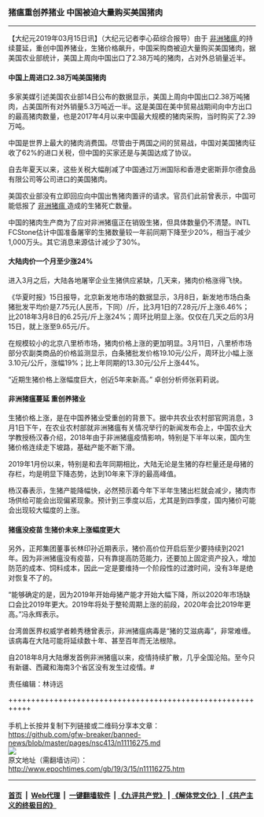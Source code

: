 ### 猪瘟重创养猪业 中国被迫大量购买美国猪肉
------------------------

<p>
 【大纪元2019年03月15日讯】（大纪元记者李心茹综合报导）由于
 <a href="http://www.epochtimes.com/gb/tag/%E9%9D%9E%E6%B4%B2%E7%8C%AA%E7%98%9F.html">
  非洲猪瘟
 </a>
 的持续蔓延，重创中国养猪业，生猪价格飙升，中国采购商被迫大量购买美国猪肉，据美国农业部统计，美国上周向中国出口了2.38万吨的猪肉，占对外总销量近半。
</p>
<h4>
 中国上周进口2.38万吨美国猪肉
</h4>
<p>
 多家美媒引述美国农业部14日公布的数据显示，美国上周向中国出口2.38万吨猪肉，占美国所有对外销量5.3万吨近一半。这是美国在美中贸易战期间向中方出口的最高猪肉数量，也是2017年4月以来中国最大规模的猪肉采购，当时购买了2.39万吨。
</p>
<p>
 中国是世界上最大的猪肉消费国。尽管由于两国之间的贸易战，中国对美国猪肉征收了62%的进口关税，但中国的买家还是与美国达成了协议。
</p>
<p>
 自去年夏天以来，这些关税大幅削减了中国通过万洲国际和香港史密斯菲尔德食品有限公司等公司进口的美国猪肉。
</p>
<p>
 美国农业部没有立即回应向中国出售猪肉置评的请求。官员们此前曾表示，中国可能低报了
 <a href="http://www.epochtimes.com/gb/tag/%E9%9D%9E%E6%B4%B2%E7%8C%AA%E7%98%9F.html">
  非洲猪瘟
 </a>
 造成的生猪死亡数量。
</p>
<p>
 中国的猪肉生产商为了应对非洲猪瘟正在销毁生猪，但具体数量仍不清楚。INTL FCStone估计中国准备屠宰的生猪数量较一年前同期下降至少20%，相当于减少1,000万头。其它消息来源估计减少了30%。
</p>
<h4>
 大陆肉价一个月至少涨24%
</h4>
<p>
 进入3月之后，大陆各地屠宰企业生猪供应紧缺，几天来，猪肉价格涨得飞快。
</p>
<p>
 《华夏时报》15日报导，北京新发地市场的数据显示，3月8日，新发地市场白条猪批发平均价是7.75元(人民币，下同）/斤，比3月1日的7.28元/斤上涨6.46%；比2018年3月8日的6.25元/斤上涨24%；周环比明显上涨。仅仅在几天之后的3月15日，就上涨至9.65元/斤。
</p>
<p>
 在规模较小的北京八里桥市场，猪肉价格上涨的更加明显。3月11日，八里桥市场部分农副类商品的价格监测显示，白条猪批发价格19.10元/公斤，周环比小幅上涨3.10元/公斤，涨幅19%；比上年同期的13.30元/公斤上涨44%。
</p>
<p>
 “近期生猪价格上涨幅度巨大，创近5年来新高。” 卓创分析师张莉莉说。
</p>
<h4>
 非洲猪瘟蔓延 重创养猪业
</h4>
<p>
 生猪价格上涨，是在中国养猪业受重创的背景下。据中共农业农村部官网消息，3月1日下午，在农业农村部就非洲猪瘟有关情况举行的新闻发布会上，中国农业大学教授杨汉春介绍，2018年由于非洲猪瘟疫情影响，特别是下半年以来，国内生猪价格连续走下坡路，基础产能不断下滑。
</p>
<p>
 2019年1月份以来，特别是和去年同期相比，大陆无论是生猪的存栏量还是母猪的存栏，均是明显下降态势，达到10年来下浮的最高峰值。
</p>
<p>
 杨汉春表示，生猪产能降幅快，必然预示着今年下半年生猪出栏就会减少，猪肉市场供给可能会出现偏紧现象。预计到三季度以后，尤其是到四季度，国内猪价可能会出现较大幅度的上涨。
</p>
<h4>
 猪瘟没疫苗 生猪价未来上涨幅度更大
</h4>
<p>
 另外，正邦集团董事长林印孙近期表示，猪价高价位开启后至少要持续到2021年。因为非洲猪瘟没有疫苗，只有靠提高防范能力，还要加上固定资产投入，增加防范的成本、饲料成本，因此一定是要维持一个阶段性的过渡时间，没有3年是绝对恢复不了的。
</p>
<p>
 “能够确定的是，因为2019年开始母猪产能才开始大幅下降，所以2020年市场缺口会比2019年更大。2019年将处于整轮周期上涨的前段，2020年会比2019年更高。”冯永辉表示。
</p>
<p>
 台湾兽医界权威学者赖秀穗曾表示，非洲猪瘟病毒是“猪的艾滋病毒”，非常难缠。该病毒在大陆可能将延续数十年、甚至百年而无法根除。
</p>
<p>
 自2018年8月大陆爆发首例非洲猪瘟以来，疫情持续扩散，几乎全国沦陷。至今只有新疆、西藏和海南3个省区没有发生过疫情。#
</p>
<p>
 责任编辑：林诗远
</p>

+++++++++++++++++++++++++++++++++++++++++++++++++++++++++++<br/><br/>
手机上长按并复制下列链接或二维码分享本文章：<br/>
https://github.com/gfw-breaker/banned-news/blob/master/pages/nsc413/n11116275.md <br/>
<a href='https://github.com/gfw-breaker/banned-news/blob/master/pages/nsc413/n11116275.md'><img src='https://github.com/gfw-breaker/banned-news/blob/master/pages/nsc413/n11116275.md.png'/></a> <br/>
原文地址（需翻墙访问）：http://www.epochtimes.com/gb/19/3/15/n11116275.htm


------------------------
#### [首页](https://github.com/gfw-breaker/banned-news/blob/master/README.md) &nbsp;|&nbsp; [Web代理](https://github.com/labour-camp/helloworld) &nbsp;|&nbsp; [一键翻墙软件](https://github.com/gfw-breaker/nogfw/blob/master/README.md) &nbsp;| [《九评共产党》](https://github.com/gfw-breaker/9ping.md/blob/master/README.md#九评之一评共产党是什么) | [《解体党文化》](https://github.com/gfw-breaker/jtdwh.md/blob/master/README.md) | [《共产主义的终极目的》](https://github.com/gfw-breaker/gczydzjmd.md/blob/master/README.md)

